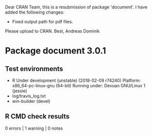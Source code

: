Dear CRAN Team,
this is a resubmission of package 'document'. I have added the following changes:

* Fixed output path for pdf files.

Please upload to CRAN.
Best, Andreas Dominik

# Package document 3.0.1
## Test  environments 
- R Under development (unstable) (2018-02-09 r74240)
  Platform: x86_64-pc-linux-gnu (64-bit)
  Running under: Devuan GNU/Linux 1 (jessie)
- log/travis_log.txt
- win-builder (devel)

## R CMD check results
0 errors | 1 warning  | 0 notes
